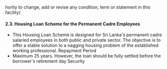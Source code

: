 hority to change, add or revise any condition, term or statement in this facility)

#### 2.3. Housing Loan Scheme for the Permanent Cadre Employees

- This Housing Loan Scheme is designed for Sri Lanka's permanent cadre salaried employees in both public and private sector. The objective is to offer a stable solution to a nagging housing problem of the established working professional. Repayment Period
- Maximum 25 years. However, the loan should be fully settled before the borrower's retirement day Security